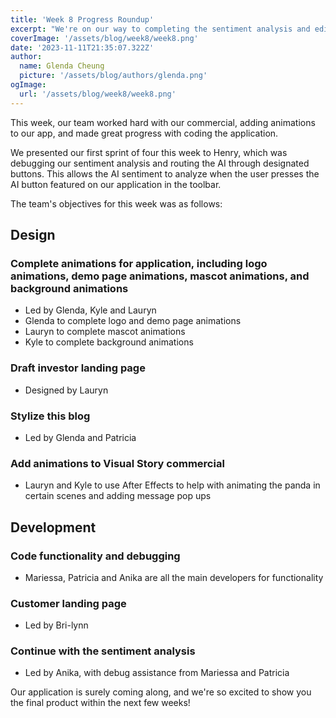 ```yaml
---
title: 'Week 8 Progress Roundup'
excerpt: "We're on our way to completing the sentiment analysis and editing our commercial!"
coverImage: '/assets/blog/week8/week8.png'
date: '2023-11-11T21:35:07.322Z'
author:
  name: Glenda Cheung
  picture: '/assets/blog/authors/glenda.png'
ogImage:
  url: '/assets/blog/week8/week8.png'
---
```


This week, our team worked hard with our commercial, adding animations to our app, and made great progress with coding the application.

We presented our first sprint of four this week to Henry, which was debugging our sentiment analysis and routing the AI through designated buttons. This allows the AI sentiment to analyze when the user presses the AI button featured on our application in the toolbar. 

The team's objectives for this week was as follows:

## Design
### Complete animations for application, including logo animations, demo page animations, mascot animations, and background animations
- Led by Glenda, Kyle and Lauryn
- Glenda to complete logo and demo page animations 
- Lauryn to complete mascot animations
- Kyle to complete background animations
### Draft investor landing page
- Designed by Lauryn 
### Stylize this blog
- Led by Glenda and Patricia
### Add animations to Visual Story commercial
- Lauryn and Kyle to use After Effects to help with animating the panda in certain scenes and adding message pop ups

## Development
### Code functionality and debugging 
- Mariessa, Patricia and Anika are all the main developers for functionality
### Customer landing page 
- Led by Bri-lynn
### Continue with the sentiment analysis 
- Led by Anika, with debug assistance from Mariessa and Patricia


Our application is surely coming along, and we're so excited to show you the final product within the next few weeks! 